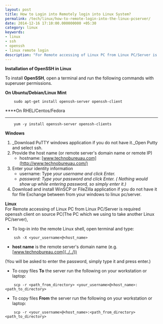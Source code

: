 ```yaml
---
layout: post
title: How to Login into Remotely login into Linux System?
permalink: /tech/linux/how-to-remote-login-into-the-linux-pcserver/
date: 2014-12-16 17:10:00.000000000 +05:30
category: linux
keywords: 
- linux
- ssh
- openssh
- linux remote login
description: "For Remote accessing of Linux PC from Linux PC/Server is required openssh server on destination PC(The Linux PC/Server which we need to take on remote location).OpenSSH is a free open source set of computer tools used to provide secure and encrypted communication over a computer network by using the ssh protocol. Many people, new to computers and protocols, create a misconception about OpenSSH, they think it is a protocol, but it is not, it is a set of computer programs that use the ssh protocol"
---
```


**Installation of OpenSSH in Linux**  
  
To install **OpenSSH**, open a terminal and run the following commands with superuser permissions.  
  
**On Ubuntu/Debian/Linux Mint**  
  
```
    sudo apt-get install openssh-server openssh-client
```

****On RHEL/Centos/Fedora  
****

```
    yum -y install openssh-server openssh-clients
```
  
**Windows**

1.  _Download PuTTY windows application if you do not have it._Open Putty and select ssh.
2.  Provide the host name (or remote server's domain name or remote IP)
    *   hostname: [www.technobureuau.com](http://www.technobureuau.com/)
3.  Enter your identity information
    *   username: Type _your username and click Enter._
    *   _password: Type _your password and click Enter. ( Nothing would show up while entering password, so simply enter it.)__
4.  Download and install WinSCP or FileZilla application if you do not have it for file Exchange between from your windows to linux pc/server.

**Linux**  
For Remote accessing of Linux PC from Linux PC/Server is required openssh client on source PC(The PC which we using to take another Linux PC/server),

*   To log-in into the remote Linux shell, open terminal and type:

```
    ssh -X <your_username>@<host_name>
```

*   **host name** is the remote server's domain name (e.g. [www.technobureau.com](../../))

(You will be asked to enter the password, simply type it and press enter.)

*   To copy files **To** the server run the following on your workstation or laptop:

```
    scp -r <path_from_directory> <your_username>@<host_name>:<path_to_directory>
```

*   To copy files **From** the server run the following on your workstation or laptop:

```
    scp -r <your_username>@<host_name>:<path_from_directory> <path_to_directory>
```